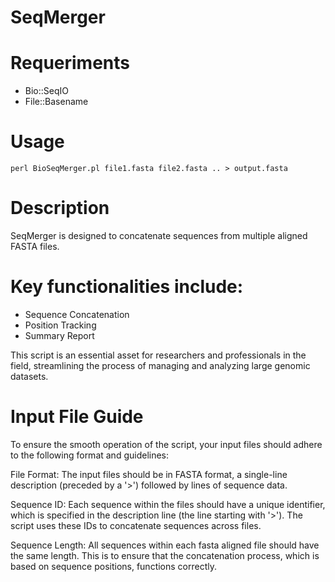 # SeqMerger

# Requeriments 

* Bio::SeqIO
* File::Basename

# Usage    

`perl BioSeqMerger.pl file1.fasta file2.fasta .. > output.fasta`

# Description

SeqMerger is designed to concatenate sequences from multiple aligned FASTA files.

# Key functionalities include:

* Sequence Concatenation
* Position Tracking
* Summary Report

This script is an essential asset for researchers and professionals in the field, streamlining the process of managing and analyzing large genomic datasets.


# Input File Guide

To ensure the smooth operation of the script, your input files should adhere to the following format and guidelines:

File Format: The input files should be in FASTA format, a single-line description (preceded by a '>') followed by lines of sequence data.

Sequence ID: Each sequence within the files should have a unique identifier, which is specified in the description line (the line starting with '>'). The script uses these IDs to concatenate sequences across files.

Sequence Length: All sequences within each fasta aligned file should have the same length. This is to ensure that the concatenation process, which is based on sequence positions, functions correctly.
